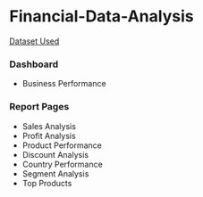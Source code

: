 # Financial-Data-Analysis
[Dataset Used](https://www.kaggle.com/datasets/buny12345/financial-sample-power-bi-dashboard)
### Dashboard
- Business Performance

### Report Pages
- Sales Analysis
- Profit Analysis
- Product Performance
- Discount Analysis
- Country Performance
- Segment Analysis
- Top Products
